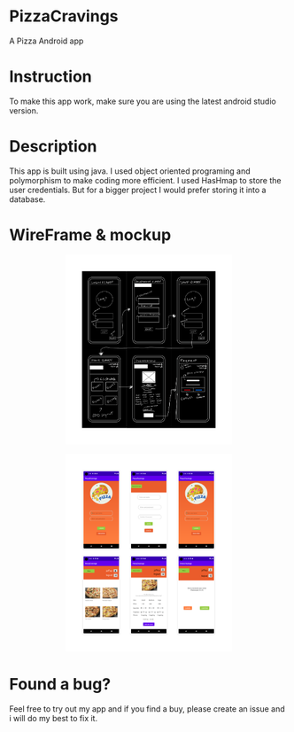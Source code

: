 # PizzaCravings
 A Pizza Android app

# Instruction
 To make this app work, make sure you are using the latest android studio version.

 # Description
 This app is built using java. I used object oriented programing and polymorphism to make coding more efficient. I used HasHmap to store the user credentials. But for a bigger project I would prefer storing it into a database.

 # WireFrame & mockup
<p align="center">
    <img src="img\wireframe.jpg" alt="wire frame image" width="300"> 
   
</p>
 <p align="center">
  <img src="img\mockup.jpg" alt="mock up image" width="300"> 
</p>

 # Found a bug?
 Feel free to try out my app and if you find a buy, please create an issue and i will do my best to fix it.

